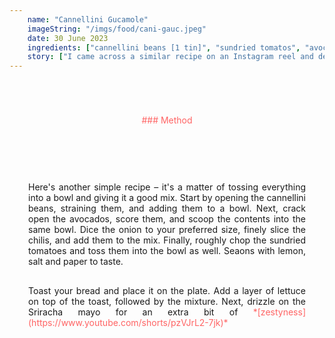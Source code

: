 ```yaml
---
    name: "Cannellini Gucamole"
    imageString: "/imgs/food/cani-gauc.jpeg"
    date: 30 June 2023
    ingredients: ["cannellini beans [1 tin]", "sundried tomatos", "avocardo [2]", "lemon", "lettuce", "red onion [1/2]", "chillis [2/3]", "hummus", "siracha mayo", "sourdough bread"]
    story: ["I came across a similar recipe on an Instagram reel and decided to put my own twist on it, which eventually transformed into an alternative guacamole that's ideal for scorching days. During the summertime, particularly on extremely hot days, my dad tends to avoid eating, which is rather surprising because he doesn't strike me as someone who shies away from food.", "However, spending the entire day without eating isn't the wisest choice, so I started preparing this dish for him on those sweltering days to ensure he stays well-nourished and receives the essential nutrients his aging body requires."]
---
```


<div style="text-align : center; margin-top:70px;color: #FF6464 ">### Method</div>

<div style="margin-top:30px; text-align: justify; border: 1ps solid #fc9292; padding: 30px; ">

<p style="margin-top: 30px">Here's another simple recipe – it's a matter of tossing everything into a bowl and giving it a good mix. Start by opening the cannellini beans, straining them, and adding them to a bowl. Next, crack open the avocados, score them, and scoop the contents into the same bowl. Dice the onion to your preferred size, finely slice the chilis, and add them to the mix. Finally, roughly chop the sundried tomatoes and toss them into the bowl as well. Seaons with lemon, salt and paper to taste.<p>
<p style="margin-top: 30px">Toast your bread and place it on the plate. Add a layer of lettuce on top of the toast, followed by the mixture. Next, drizzle on the Sriracha mayo for an extra bit of <span style="margin-top:70px;color: #FF6464 ">*[zestyness](https://www.youtube.com/shorts/pzVJrL2-7jk)*</span> <p>

</div>
